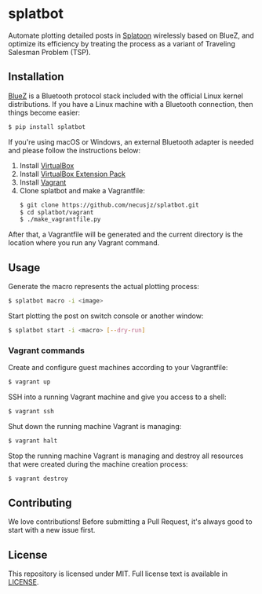 # splatbot
Automate plotting detailed posts in [Splatoon](https://en.wikipedia.org/wiki/Splatoon) wirelessly based on BlueZ, and optimize its efficiency by treating the process as a variant of Traveling Salesman Problem (TSP).

## Installation
[BlueZ](http://www.bluez.org/) is a Bluetooth protocol stack included with the official Linux kernel distributions. If you have a Linux machine with a Bluetooth connection, then things become easier:
```bash
$ pip install splatbot
```

If you're using macOS or Windows, an external Bluetooth adapter is needed and please follow the instructions below:
1. Install [VirtualBox](https://www.virtualbox.org/wiki/Downloads)
2. Install [VirtualBox Extension Pack](https://www.virtualbox.org/wiki/Downloads)
3. Install [Vagrant](https://developer.hashicorp.com/vagrant/install)
4. Clone splatbot and make a Vagrantfile:
    ```bash
   $ git clone https://github.com/necusjz/splatbot.git
   $ cd splatbot/vagrant
   $ ./make_vagrantfile.py
    ```

After that, a Vagrantfile will be generated and the current directory is the location where you run any Vagrant command.

## Usage
Generate the macro represents the actual plotting process:
 ```bash
 $ splatbot macro -i <image>
 ```

Start plotting the post on switch console or another window:
 ```bash
 $ splatbot start -i <macro> [--dry-run]
 ```

### Vagrant commands
Create and configure guest machines according to your Vagrantfile:
```bash
$ vagrant up
```

SSH into a running Vagrant machine and give you access to a shell:
```bash
$ vagrant ssh
```

Shut down the running machine Vagrant is managing:
```bash
$ vagrant halt
```

Stop the running machine Vagrant is managing and destroy all resources that were created during the machine creation process:
```bash
$ vagrant destroy
```

## Contributing
We love contributions! Before submitting a Pull Request, it's always good to start with a new issue first.

## License
This repository is licensed under MIT. Full license text is available in [LICENSE](https://github.com/necusjz/splatbot/blob/main/LICENSE).
